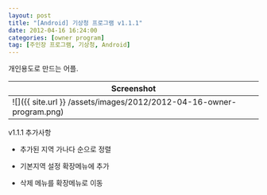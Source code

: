 ```yaml
---
layout: post
title: "[Android] 기상청 프로그램 v1.1.1"
date: 2012-04-16 16:24:00
categories: [owner program]
tag: [주인장 프로그램, 기상청, Android]
---
```


개인용도로 만드는 어플.

| Screenshot|
|--------|
| ![]({{ site.url }} /assets/images/2012/2012-04-16-owner-program.png) |

v1.1.1 추가사항

- 추가된 지역 가나다 순으로 정렬

- 기본지역 설정 확장메뉴에 추가

- 삭제 메뉴를 확장메뉴로 이동